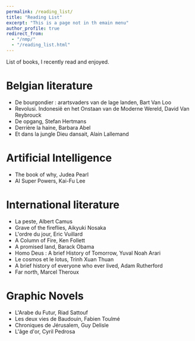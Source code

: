 ```yaml
---
permalink: /reading_list/
title: "Reading List"
excerpt: "This is a page not in th emain menu"
author_profile: true
redirect_from: 
  - "/nmp/"
  - "/reading_list.html"
---
```


List of books, I recently read and enjoyed.

Belgian literature
======

- De bourgondier : arartsvaders van de lage landen, Bart Van Loo
- Revolusi. Indonesië en het Onstaan van de Moderne Wereld, David Van Reybrouck
- De opgang, Stefan Hertmans
- Derrière la haine, Barbara Abel
- Et dans la jungle Dieu dansait, Alain Lallemand

Artificial Intelligence
======
- The book of why, Judea Pearl
- AI Super Powers, Kai-Fu Lee

International literature
======
- La peste, Albert Camus
- Grave of the fireflies, Aikyuki Nosaka
- L'ordre du jour, Eric Vuillard
- A Column of Fire, Ken Follett
- A promised land, Barack Obama
- Homo Deus : A brief History of Tomorrow, Yuval Noah Arari
- Le cosmos et le lotus, Trinh Xuan Thuan
- A brief history of everyone who ever lived, Adam Rutherford
- Far north, Marcel Theroux

Graphic Novels
======

- L'Arabe du Futur, Riad Sattouf
- Les deux vies de Baudouin, Fabien Toulmé
- Chroniques de Jérusalem, Guy Delisle
- L'âge d'or, Cyril Pedrosa
